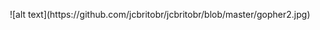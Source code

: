 <p align="center">
  ![alt text](https://github.com/jcbritobr/jcbritobr/blob/master/gopher2.jpg)
</p>
